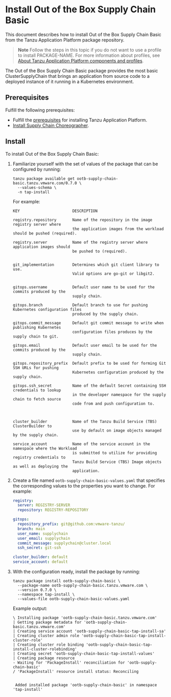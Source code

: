 # Install Out of the Box Supply Chain Basic

This document describes how to install Out of the Box Supply Chain Basic
from the Tanzu Application Platform package repository.

> **Note** Follow the steps in this topic if you do not want to use a profile to install PACKAGE-NAME. For more information about profiles, see [About Tanzu Application Platform components and profiles](../about-package-profiles.hbs.md).

The Out of the Box Supply Chain Basic package provides the most basic
ClusterSupplyChain that brings an application from source code to a deployed
instance of it running in a Kubernetes environment.

## <a id='ootb-sc-basic-prereqs'></a> Prerequisites

Fulfill the following prerequisites:

- Fulfill the [prerequisites](../prerequisites.md) for installing Tanzu Application Platform.
- [Install Supply Chain Choreographer](install-scc.md).

## <a id='inst-ootb-sc-basic'></a> Install

To install Out of the Box Supply Chain Basic:

1. Familiarize yourself with the set of values of the package that can be
   configured by running:

    ```console
    tanzu package available get ootb-supply-chain-basic.tanzu.vmware.com/0.7.0 \
      --values-schema \
      -n tap-install
    ```

    For example:

    ```console
    KEY                       DESCRIPTION

    registry.repository       Name of the repository in the image registry server where
                              the application images from the workload should be pushed (required).

    registry.server           Name of the registry server where application images should
                              be pushed to (required).


    git_implementation        Determines which git client library to use.
                              Valid options are go-git or libgit2.


    gitops.username           Default user name to be used for the commits produced by the
                              supply chain.

    gitops.branch             Default branch to use for pushing Kubernetes configuration files
                              produced by the supply chain.

    gitops.commit_message     Default git commit message to write when publishing Kubernetes
                              configuration files produces by the supply chain to git.

    gitops.email              Default user email to be used for the commits produced by the
                              supply chain.

    gitops.repository_prefix  Default prefix to be used for forming Git SSH URLs for pushing
                              Kubernetes configuration produced by the supply chain.

    gitops.ssh_secret         Name of the default Secret containing SSH credentials to lookup
                              in the developer namespace for the supply chain to fetch source
                              code from and push configuration to.



    cluster_builder           Name of the Tanzu Build Service (TBS) ClusterBuilder to
                              use by default on image objects managed by the supply chain.

    service_account           Name of the service account in the namespace where the Workload
                              is submitted to utilize for providing registry credentials to
                              Tanzu Build Service (TBS) Image objects as well as deploying the
                              application.
    ```

1. Create a file named `ootb-supply-chain-basic-values.yaml` that specifies the
   corresponding values to the properties you want to change. For example:

    ```yaml
    registry:
      server: REGISTRY-SERVER
      repository: REGISTRY-REPOSITORY

    gitops:
      repository_prefix: git@github.com:vmware-tanzu/
      branch: main
      user_name: supplychain
      user_email: supplychain
      commit_message: supplychain@cluster.local
      ssh_secret: git-ssh

    cluster_builder: default
    service_account: default
    ```

1. With the configuration ready, install the package by running:

    ```console
    tanzu package install ootb-supply-chain-basic \
      --package-name ootb-supply-chain-basic.tanzu.vmware.com \
      --version 0.7.0 \
      --namespace tap-install \
      --values-file ootb-supply-chain-basic-values.yaml
    ```

    Example output:

    ```console
    \ Installing package 'ootb-supply-chain-basic.tanzu.vmware.com'
    | Getting package metadata for 'ootb-supply-chain-basic.tanzu.vmware.com'
    | Creating service account 'ootb-supply-chain-basic-tap-install-sa'
    | Creating cluster admin role 'ootb-supply-chain-basic-tap-install-cluster-role'
    | Creating cluster role binding 'ootb-supply-chain-basic-tap-install-cluster-rolebinding'
    | Creating secret 'ootb-supply-chain-basic-tap-install-values'
    | Creating package resource
    - Waiting for 'PackageInstall' reconciliation for 'ootb-supply-chain-basic'
    / 'PackageInstall' resource install status: Reconciling


     Added installed package 'ootb-supply-chain-basic' in namespace 'tap-install'
    ```
